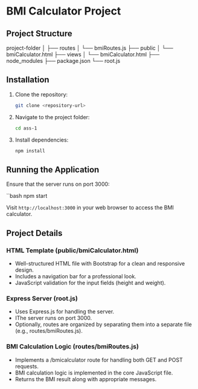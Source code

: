 # BMI Calculator Project

## Project Structure

project-folder
│
├── routes
│ └── bmiRoutes.js
├── public
│ └── bmiCalculator.html
├── views
│ └── bmiCalculator.html
├── node_modules
├── package.json
└── root.js

## Installation

1. Clone the repository:

   ```bash
   git clone <repository-url>

2. Navigate to the project folder:

   ```bash
   cd ass-1

4. Install dependencies:
   
   ```bash
   npm install

## Running the Application

Ensure that the server runs on port 3000:

   ``bash
   npm start

Visit `http://localhost:3000` in your web browser to access the BMI calculator.

## Project Details

### HTML Template (public/bmiCalculator.html)
- Well-structured HTML file with Bootstrap for a clean and responsive design.
- Includes a navigation bar for a professional look.
- JavaScript validation for the input fields (height and weight).

### Express Server (root.js)
- Uses Express.js for handling the server.
- IThe server runs on port 3000.
- Optionally, routes are organized by separating them into a separate file (e.g., routes/bmiRoutes.js).

### BMI Calculation Logic (routes/bmiRoutes.js)
- Implements a /bmicalculator route for handling both GET and POST requests.
- BMI calculation logic is implemented in the core JavaScript file.
- Returns the BMI result along with appropriate messages.
